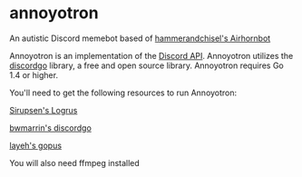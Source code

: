 # annoyotron
An autistic Discord memebot based of [hammerandchisel's Airhornbot](https://github.com/hammerandchisel/airhornbot)

Annoyotron is an implementation of the [Discord API](https://discordapp.com/developers/docs/intro). Annoyotron utilizes the [discordgo](https://github.com/bwmarrin/discordgo) library, a free and open source library. Annoyotron requires Go 1.4 or higher.

You'll need to get the following resources to run Annoyotron:

[Sirupsen's Logrus](https://github.com/Sirupsen/logrus)

[bwmarrin's discordgo](https://github.com/bwmarrin/discordgo)

[layeh's gopus](https://github.com/layeh/gopus)

You will also need ffmpeg installed
